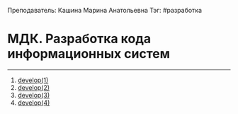 Преподаватель: Кашина Марина Анатольевна
Тэг: #разработка 
# МДК. Разработка кода информационных систем
---
1. [develop(1)](develop(1).md)
2. [develop(2)](develop(2).md)
3. [develop(3)](develop(3).md)
4. [develop(4)](develop(4).md)